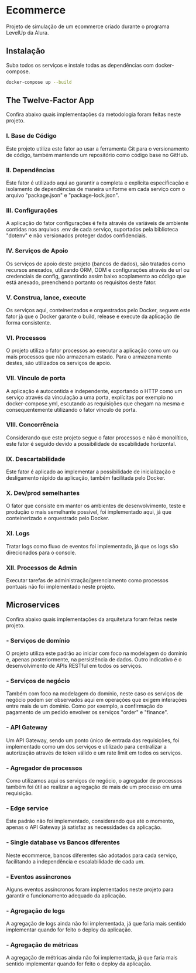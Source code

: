 # Ecommerce

Projeto de simulação de um ecommerce criado durante o programa LevelUp da Alura.

## Instalação

Suba todos os serviços e instale todas as dependências com docker-compose.

```bash
docker-compose up --build
```

## The Twelve-Factor App

Confira abaixo quais implementações da metodologia foram feitas neste projeto.

### I. Base de Código

Este projeto utiliza este fator ao usar a ferramenta Git para o versionamento de código, também mantendo um repositório como código base no GitHub.

### II. Dependências

Este fator é utilizado aqui ao garantir a completa e explícita especificação e isolamento de dependências de maneira uniforme em cada serviço com o arquivo "package.json" e "package-lock.json".

### III. Configurações

A aplicação do fator configurações é feita através de variáveis de ambiente contidas nos arquivos .env de cada serviço, suportados pela biblioteca "dotenv" e não versionados proteger dados confidenciais.

### IV. Serviços de Apoio

Os serviços de apoio deste projeto (bancos de dados), são tratados como recursos anexados, utilizando ORM, ODM e configurações através de url ou credenciais de config, garantindo assim baixo acoplamento ao código que está anexado, preenchendo portanto os requisitos deste fator.

### V. Construa, lance, execute

Os serviços aqui, conteinerizados e orquestrados pelo Docker, seguem este fator já que o Docker garante o build, release e execute da aplicação de forma consistente.

### VI. Processos

O projeto utiliza o fator processos ao executar a aplicação como um ou mais processos que não armazenam estado. Para o armazenamento destes, são utilizados os serviços de apoio.

### VII. Vínculo de porta

A aplicação é autocontida e independente, exportando o HTTP como um serviço através da vinculação a uma porta, explícitas por exemplo no docker-compose.yml, escutando as requisições que chegam na mesma e consequentemente utilizando o fator vínculo de porta.

### VIII. Concorrência

Considerando que este projeto segue o fator processos e não é monolítico, este fator é seguido devido a possibilidade de escabilidade horizontal.

### IX. Descartabilidade

Este fator é aplicado ao implementar a possibilidade de inicialização e desligamento rápido da aplicação, também facilitada pelo Docker.

### X. Dev/prod semelhantes

O fator que consiste em manter os ambientes de desenvolvimento, teste e produção o mais semelhante possível, foi implementado aqui, já que conteinerizado e orquestrado pelo Docker.

### XI. Logs

Tratar logs como fluxo de eventos foi implementado, já que os logs são direcionados para o console.

### XII. Processos de Admin

Executar tarefas de administração/gerenciamento como processos pontuais não foi implementado neste projeto.

## Microservices

Confira abaixo quais implementações da arquitetura foram feitas neste projeto.

### - Serviços de domínio

O projeto utiliza este padrão ao iniciar com foco na modelagem do domínio e, apenas posteriormente, na persistência de dados. Outro indicativo é o desenvolvimento de APIs RESTful em todos os serviços.

### - Serviços de negócio

Também com foco na modelagem do domínio, neste caso os serviços de negócio podem ser observados aqui em operações que exigem interações entre mais de um domínio. Como por exemplo, a confirmação do pagamento de um pedido envolver os serviços "order" e "finance".

### - API Gateway

Um API Gateway, sendo um ponto único de entrada das requisições, foi implementado como um dos serviços e utilizado para centralizar a autorização através de token válido e um rate limit em todos os serviços.

### - Agregador de processos

Como utilizamos aqui os serviços de negócio, o agregador de processos também foi útil ao realizar a agregação de mais de um processo em uma requisição.

### - Edge service

Este padrão não foi implementado, considerando que até o momento, apenas o API Gateway já satisfaz as necessidades da aplicação.

### - Single database vs Bancos diferentes

Neste ecommerce, bancos diferentes são adotados para cada serviço, facilitando a independência e escalabilidade de cada um.

### - Eventos assíncronos‌

Alguns eventos assíncronos foram implementados neste projeto para garantir o funcionamento adequado da aplicação.

### - Agregação de logs

A agregação de logs ainda não foi implementada, já que faria mais sentido implementar quando for feito o deploy da aplicação.

### - Agregação de métricas

A agregação de métricas ainda não foi implementada, já que faria mais sentido implementar quando for feito o deploy da aplicação.
